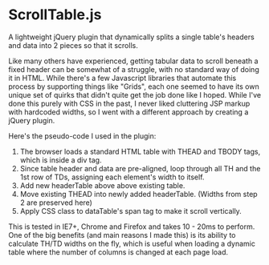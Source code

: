# ScrollTable.js
A lightweight jQuery plugin that dynamically splits a single table's headers and data into 2 pieces so that it scrolls.

Like many others have experienced, getting tabular data to scroll beneath a fixed header can be somewhat of a struggle, 
with no standard way of doing it in HTML.  While there's a few Javascript libraries that automate this process by 
supporting things like "Grids", each one seemed to have its own unique set of quirks that didn't quite get the job done 
like I hoped. While I've done this purely with CSS in the past, I never liked cluttering JSP markup with hardcoded widths, 
so I went with a different approach by creating a jQuery plugin.
 
Here's the pseudo-code I used in the plugin:
1. The browser loads a standard HTML table with THEAD and TBODY tags, which is inside a div tag.
2. Since table header and data are pre-aligned, loop through all TH and the 1st row of TDs, assigning each element's width 
to itself.
3. Add new headerTable above above existing table.
4. Move existing THEAD into newly added headerTable.  (Widths from step 2 are preserved here)
5. Apply CSS class to dataTable's span tag to make it scroll vertically.
 
This is tested in IE7+, Chrome and Firefox and takes 10 - 20ms to perform.  One of the big benefits (and main reasons I made this)
is its ability to calculate TH/TD widths on the fly, which is useful when loading a dynamic table where the number of columns is 
changed at each page load.
